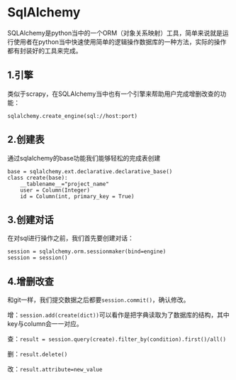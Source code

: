 # SqlAlchemy

SQLAlchemy是python当中的一个ORM（对象关系映射）工具，简单来说就是运行使用者在python当中快速使用简单的逻辑操作数据库的一种方法，实际的操作都有封装好的工具来完成。

## 1.引擎

类似于scrapy，在SQLAlchemy当中也有一个引擎来帮助用户完成增删改查的功能：

```
sqlalchemy.create_engine(sql://host:port)
```

## 2.创建表

通过sqlalchemy的base功能我们能够轻松的完成表创建

```
base = sqlalchemy.ext.declarative.declarative_base()
class create(base):
	__tablename__="project_name"
	user = Column(Integer)
	id = Column(int, primary_key = True)
```

## 3.创建对话

在对sql进行操作之前，我们首先要创建对话：

```
session = sqlalchemy.orm.sessionmaker(bind=engine)
session = session()
```

## 4.增删改查

和git一样，我们提交数据之后都要`session.commit()`，确认修改。

增：`session.add(create(dict))`可以看作是把字典读取为了数据库的结构，其中key与column会一一对应。

查：`result = session.query(create).filter_by(condition).first()/all()`

删：`result.delete()`

改：`result.attribute=new_value`